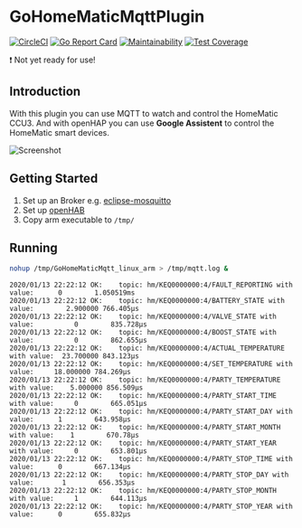 # GoHomeMaticMqttPlugin

[![CircleCI](https://circleci.com/gh/dhcgn/GoHomeMaticMqttPlugin.svg?style=svg)](https://circleci.com/gh/dhcgn/GoHomeMaticMqttPlugin)
[![Go Report Card](https://goreportcard.com/badge/github.com/dhcgn/GoHomeMaticMqttPlugin)](https://goreportcard.com/report/github.com/dhcgn/GoHomeMaticMqttPlugin)
[![Maintainability](https://api.codeclimate.com/v1/badges/b5dcdb24ef1e6237d397/maintainability)](https://codeclimate.com/github/dhcgn/GoHomeMaticMqttPlugin/maintainability)
[![Test Coverage](https://api.codeclimate.com/v1/badges/b5dcdb24ef1e6237d397/test_coverage)](https://codeclimate.com/github/dhcgn/GoHomeMaticMqttPlugin/test_coverage)

:exclamation: Not yet ready for use!

## Introduction

With this plugin you can use MQTT to watch and control the HomeMatic CCU3.
And with openHAP you can use **Google Assistent** to control the HomeMatic smart devices.

![Screenshot](https://i.ibb.co/PWphmXK/screenshot.png")

## Getting Started

1. Set up an Broker e.g. [eclipse-mosquitto](https://registry.hub.docker.com/_/eclipse-mosquitto/)
1. Set up [openHAB](https://registry.hub.docker.com/r/openhab/openhab)
1. Copy arm executable to `/tmp/`

## Running

```bash
nohup /tmp/GoHomeMaticMqtt_linux_arm > /tmp/mqtt.log &
```

```
2020/01/13 22:22:12 OK:    topic: hm/KEQ0000000:4/FAULT_REPORTING with value:      0        1.050519ms
2020/01/13 22:22:12 OK:    topic: hm/KEQ0000000:4/BATTERY_STATE with value:        2.900000 766.405µs
2020/01/13 22:22:12 OK:    topic: hm/KEQ0000000:4/VALVE_STATE with value:          0        835.728µs
2020/01/13 22:22:12 OK:    topic: hm/KEQ0000000:4/BOOST_STATE with value:          0        862.655µs
2020/01/13 22:22:12 OK:    topic: hm/KEQ0000000:4/ACTUAL_TEMPERATURE with value:  23.700000 843.123µs
2020/01/13 22:22:12 OK:    topic: hm/KEQ0000000:4/SET_TEMPERATURE with value:     18.000000 784.269µs
2020/01/13 22:22:12 OK:    topic: hm/KEQ0000000:4/PARTY_TEMPERATURE with value:    5.000000 856.509µs
2020/01/13 22:22:12 OK:    topic: hm/KEQ0000000:4/PARTY_START_TIME with value:     0        665.051µs
2020/01/13 22:22:12 OK:    topic: hm/KEQ0000000:4/PARTY_START_DAY with value:      1        643.958µs
2020/01/13 22:22:12 OK:    topic: hm/KEQ0000000:4/PARTY_START_MONTH with value:    1        670.78µs
2020/01/13 22:22:12 OK:    topic: hm/KEQ0000000:4/PARTY_START_YEAR with value:     0        653.801µs
2020/01/13 22:22:12 OK:    topic: hm/KEQ0000000:4/PARTY_STOP_TIME with value:      0        667.134µs
2020/01/13 22:22:12 OK:    topic: hm/KEQ0000000:4/PARTY_STOP_DAY with value:       1        656.353µs
2020/01/13 22:22:12 OK:    topic: hm/KEQ0000000:4/PARTY_STOP_MONTH with value:     1        644.113µs
2020/01/13 22:22:12 OK:    topic: hm/KEQ0000000:4/PARTY_STOP_YEAR with value:      0        655.832µs
```
